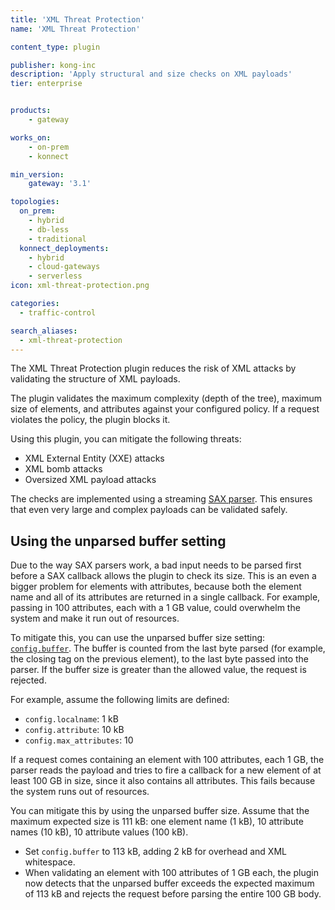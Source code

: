```yaml
---
title: 'XML Threat Protection'
name: 'XML Threat Protection'

content_type: plugin

publisher: kong-inc
description: 'Apply structural and size checks on XML payloads'
tier: enterprise


products:
    - gateway

works_on:
    - on-prem
    - konnect

min_version:
    gateway: '3.1'

topologies:
  on_prem:
    - hybrid
    - db-less
    - traditional
  konnect_deployments:
    - hybrid
    - cloud-gateways
    - serverless
icon: xml-threat-protection.png

categories:
  - traffic-control

search_aliases:
  - xml-threat-protection
---
```


The XML Threat Protection plugin reduces the risk of XML attacks by validating the structure of XML payloads.

The plugin validates the maximum complexity (depth of the tree), maximum size of elements, and attributes 
against your configured policy. If a request violates the policy, the plugin blocks it.

Using this plugin, you can mitigate the following threats:
* XML External Entity (XXE) attacks
* XML bomb attacks
* Oversized XML payload attacks

The checks are implemented using a streaming [SAX parser](http://www.saxproject.org/). 
This ensures that even very large and complex payloads can be validated safely.

## Using the unparsed buffer setting

Due to the way SAX parsers work, a bad input needs to be parsed first before a SAX callback allows the plugin to check its size. 
This is an even a bigger problem for elements with attributes, because both the element name and all of its attributes are returned in a single callback. 
For example, passing in 100 attributes, each with a 1 GB value, could overwhelm the system and make it run out of resources.

To mitigate this, you can use the unparsed buffer size setting: [`config.buffer`](/plugins/xml-threat-protection/reference/#schema--config-buffer).
The buffer is counted from the last byte parsed (for example, the closing tag on the previous element), to the last byte passed into the parser. 
If the buffer size is greater than the allowed value, the request is rejected.

For example, assume the following limits are defined:
* `config.localname`: 1 kB
* `config.attribute`: 10 kB
* `config.max_attributes`: 10

If a request comes containing an element with 100 attributes, each 1 GB, the parser reads the payload and tries to fire a callback
for a new element of at least 100 GB in size, since it also contains all attributes. 
This fails because the system runs out of resources.

You can mitigate this by using the unparsed buffer size.
Assume that the maximum expected size is 111 kB: one element name (1 kB), 10 attribute names (10 kB), 10 attribute values (100 kB).
* Set `config.buffer` to 113 kB, adding 2 kB for overhead and XML whitespace.
* When validating an element with 100 attributes of 1 GB each, the plugin now detects that the unparsed buffer exceeds 
the expected maximum of 113 kB and rejects the request before parsing the entire 100 GB body.

